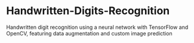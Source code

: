 # Handwritten-Digits-Recognition
Handwritten digit recognition using a neural network with TensorFlow and OpenCV, featuring data augmentation and custom image prediction
